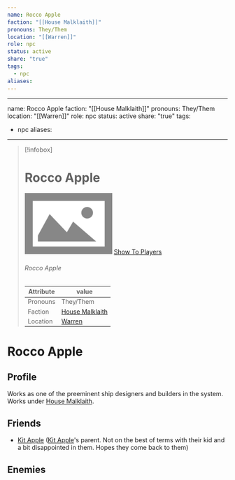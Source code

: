 ```yaml
---
name: Rocco Apple
faction: "[[House Malklaith]]"
pronouns: They/Them
location: "[[Warren]]"
role: npc
status: active
share: "true"
tags:
  - npc
aliases: 
---
```

---
name: Rocco Apple
faction: "[[House Malklaith]]"
pronouns: They/Them
location: "[[Warren]]"
role: npc
status: active
share: "true"
tags:
  - npc
aliases:
---


> [!infobox]
> # Rocco Apple
> ![cover hsmall](../ImagePlaceholder.png)
> [Show To Players](../ImagePlaceholder.png)
> ###### Rocco Apple
> Attribute |  value |
> ---|---|
> Pronouns | They/Them
> Faction | [House Malklaith](../Factions/House%20Malklaith.md)
> Location | [Warren](../Procyon/Rin/Warren.md) |


# Rocco Apple
## Profile
Works as one of the preeminent ship designers and builders in the system. Works under [House Malklaith](../Factions/House%20Malklaith.md).
## Friends
- [Kit Apple](./Kit%20Apple.md) ([Kit Apple](./Kit%20Apple.md)'s parent. Not on the best of terms with their kid and a bit disappointed in them. Hopes they come back to them)
## Enemies



